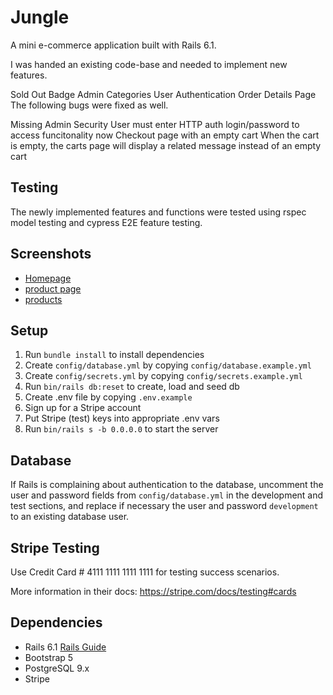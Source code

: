 # Jungle

A mini e-commerce application built with Rails 6.1.

I was handed an existing code-base and needed to implement new features.

Sold Out Badge
Admin Categories
User Authentication
Order Details Page
The following bugs were fixed as well.

Missing Admin Security
User must enter HTTP auth login/password to access funcitonality now
Checkout page with an empty cart
When the cart is empty, the carts page will display a related message instead of an empty cart

## Testing

The newly implemented features and functions were tested using rspec model testing and cypress E2E feature testing.

## Screenshots

- [Homepage](https://github.com/Jimmy-b36/Jungle/blob/master/_docs/homepage.png)
- [product page](https://github.com/Jimmy-b36/Jungle/blob/master/_docs/product%20page.png)
- [products](https://github.com/Jimmy-b36/Jungle/blob/master/_docs/products.png)

## Setup

1. Run `bundle install` to install dependencies
2. Create `config/database.yml` by copying `config/database.example.yml`
3. Create `config/secrets.yml` by copying `config/secrets.example.yml`
4. Run `bin/rails db:reset` to create, load and seed db
5. Create .env file by copying `.env.example`
6. Sign up for a Stripe account
7. Put Stripe (test) keys into appropriate .env vars
8. Run `bin/rails s -b 0.0.0.0` to start the server

## Database

If Rails is complaining about authentication to the database, uncomment the user and password fields from `config/database.yml` in the development and test sections, and replace if necessary the user and password `development` to an existing database user.

## Stripe Testing

Use Credit Card # 4111 1111 1111 1111 for testing success scenarios.

More information in their docs: <https://stripe.com/docs/testing#cards>

## Dependencies

- Rails 6.1 [Rails Guide](http://guides.rubyonrails.org/v6.1/)
- Bootstrap 5
- PostgreSQL 9.x
- Stripe
